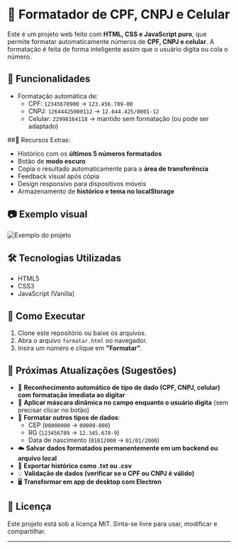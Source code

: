 # 🧠 Formatador de CPF, CNPJ e Celular

Este é um projeto web feito com **HTML, CSS e JavaScript puro**, que permite formatar automaticamente números de **CPF, CNPJ e celular**. A formatação é feita de forma inteligente assim que o usuário digita ou cola o número.

## 🔧 Funcionalidades

- Formatação automática de:
  - CPF: `12345678900` → `123.456.789-00`
  - CNPJ: `12644425000112` → `12.644.425/0001-12`
  - Celular: `22998164118` → mantido sem formatação (ou pode ser adaptado)

##🌙 Recursos Extras:

- Histórico com os **últimos 5 números formatados**
- Botão de **modo escuro**
- Copia o resultado automaticamente para a **área de transferência**
- Feedback visual após cópia
- Design responsivo para dispositivos móveis
- Armazenamento de **histórico e tema no localStorage**

## 📷 Exemplo visual

![Exemplo do projeto](https://imgur.com/a/GRKtXb1)

## 🛠 Tecnologias Utilizadas

- HTML5
- CSS3
- JavaScript (Vanilla)

## 🚀 Como Executar

1. Clone este repositório ou baixe os arquivos.
2. Abra o arquivo `formatar.html` no navegador.
3. Insira um número e clique em **"Formatar"**.

## 🌟 Próximas Atualizações (Sugestões)

- 🔄 **Reconhecimento automático de tipo de dado (CPF, CNPJ, celular) com formatação imediata ao digitar**
- 📱 **Aplicar máscara dinâmica no campo enquanto o usuário digita** (sem precisar clicar no botão)
- 🧾 **Formatar outros tipos de dados**:
  - CEP (`00000000` → `00000-000`)
  - RG (`123456789` → `12.345.678-9`)
  - Data de nascimento (`01012000` → `01/01/2000`)
- ☁️ **Salvar dados formatados permanentemente em um backend ou arquivo local**
- 💾 **Exportar histórico como .txt ou .csv**
- 💡 **Validação de dados (verificar se o CPF ou CNPJ é válido)**
- 🖥️ **Transformar em app de desktop com Electron**

## 📄 Licença

Este projeto está sob a licença MIT. Sinta-se livre para usar, modificar e compartilhar.

---
